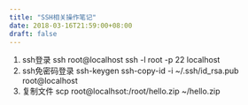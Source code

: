 ```yaml
---
title: "SSH相关操作笔记"
date: 2018-03-16T21:59:00+08:00
draft: false
---
```

1. ssh登录
ssh root@localhost
ssh -l root -p 22 localhost
2. ssh免密码登录
ssh-keygen
ssh-copy-id -i ~/.ssh/id_rsa.pub root@localhost
3. 复制文件
scp root@localhsot:/root/hello.zip ~/hello.zip
